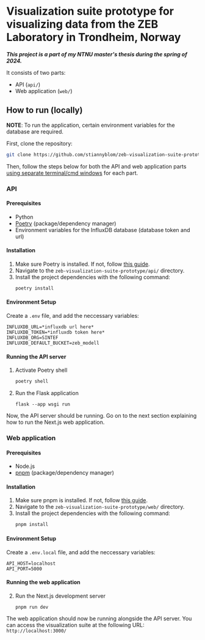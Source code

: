 # Visualization suite prototype for visualizing data from the ZEB Laboratory in Trondheim, Norway

**_This project is a part of my NTNU master's thesis during the spring of 2024._**

It consists of two parts:
- API (`api/`)
- Web application (`web/`)


## How to run (locally)

**NOTE**: To run the application, certain environment variables for the database are required.

First, clone the repository:

```bash
git clone https://github.com/stiannyblom/zeb-visualization-suite-prototype.git
```
Then, follow the steps below for both the API and web application parts <u>using separate terminal/cmd windows</u> for each part.

### API
#### Prerequisites
- Python
- [Poetry](https://python-poetry.org/) (package/dependency manager)
- Environment variables for the InfluxDB database (database token and url)

#### Installation
1. Make sure Poetry is installed. If not, follow [this guide](https://python-poetry.org/docs/#installation).
2. Navigate to the `zeb-visualization-suite-prototype/api/` directory.
3. Install the project dependencies with the following command:
    ```bash
    poetry install
    ```

#### Environment Setup
Create a `.env` file, and add the neccessary variables:
```dotenv
INFLUXDB_URL=*influxdb url here*
INFLUXDB_TOKEN=*influxdb token here*
INFLUXDB_ORG=SINTEF
INFLUXDB_DEFAULT_BUCKET=zeb_modell
```

#### Running the API server
1. Activate Poetry shell
    ```bash
    poetry shell
    ```
2. Run the Flask application
    ```
    flask --app wsgi run
    ```

Now, the API server should be running. 
Go on to the next section explaining how to run the Next.js web application.

### Web application
#### Prerequisites
- Node.js
- [pnpm](https://pnpm.io/) (package/dependency manager)

#### Installation
1. Make sure pnpm is installed. If not, follow [this guide](https://pnpm.io/installation).
2. Navigate to the `zeb-visualization-suite-prototype/web/` directory.
3. Install the project dependencies with the following command:
    ```bash
    pnpm install
    ```

#### Environment Setup
Create a `.env.local` file, and add the neccessary variables:
```dotenv
API_HOST=localhost
API_PORT=5000
```
#### Running the web application
2. Run the Next.js development server
    ```
    pnpm run dev
    ```

The web application should now be running alongside the API server.
You can access the visualization suite at the following URL: `http://localhost:3000/`
